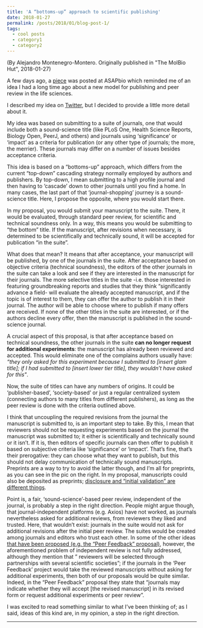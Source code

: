 ```yaml
---
title: 'A “bottoms-up” approach to scientific publishing'
date: 2018-01-27
permalink: /posts/2018/01/blog-post-1/
tags:
  - cool posts
  - category1
  - category2
---
```


(By Alejandro Montenegro-Montero. Originally published in "The MolBio Hut", 2018-01-27)

A few days ago, a [piece](http://asapbio.org/peer-feedback) was posted at ASAPbio which reminded me of an idea I had a long time ago about a new model for publishing and peer review in the life sciences.

I described my idea on [Twitter](https://twitter.com/aemonten/status/955146126478409728), but I decided to provide a little more detail about it.

My idea was based on submitting to a suite of journals, one that would include both a sound-science title (like PLoS One, Health Science Reports, Biology Open, PeerJ, and others) and journals using ‘significance’ or ‘impact’ as a criteria for publication (or any other type of journals; the more, the merrier). These journals may differ on a number of issues besides acceptance criteria.

This idea is based on a “bottoms-up” approach, which differs from the current “top-down” cascading strategy normally employed by authors and publishers. By top-down, I mean submitting to a high profile journal and then having to ‘cascade’ down to other journals until you find a home. In many cases, the last part of that ‘journal-shopping’ journey is a sound-science title. Here, I propose the opposite, where you would start there.

In my proposal, you would submit your manuscript to the suite. There, it would be evaluated, through standard peer review, for scientific and technical soundness only. In a way, this means you would be submitting to “the bottom” title. If the manuscript, after revisions when necessary, is determined to be scientifically and technically sound, it will be accepted for publication “in the suite”.

What does that mean? It means that after acceptance, your manuscript will be published, by one of the journals in the suite. After acceptance based on objective criteria (technical soundness), the editors of the other journals in the suite can take a look and see if they are interested in the manuscript for their journals. The more selective titles in the suite -i.e. those interested in featuring groundbreaking reports and studies that they think “significantly advance a field- will evaluate the already accepted manuscript, and if the topic is of interest to them, they can offer the author to publish it in their journal. The author will be able to choose where to publish if many offers are received. If none of the other titles in the suite are interested, or if the authors decline every offer, then the manuscript is published in the sound-science journal.

A crucial aspect of this proposal, is that after acceptance based on technical soundness, the other journals in the suite **can no longer request for additional experiments**: the manuscript has already been reviewed and accepted. This would eliminate one of the complains authors usually have: *“they only asked for this experiment because I submitted to [insert glam title]; if I had submitted to [insert lower tier title], they wouldn’t have asked for this"*.

Now, the suite of titles can have any numbers of origins. It could be ‘publisher-based’, ‘society-based’ or just a regular centralized system (connecting authors to many titles  from different publishers), as long as the peer review is done with the criteria outlined above.

I think that uncoupling the required revisions from the journal the manuscript is submitted to, is an important step to take. By this, I mean that reviewers should not be requesting experiments based on the journal the manuscript was submitted to; it either is scientifically and technically sound or it isn’t. If it is, then editors of specific journals can then offer to publish it based on subjective criteria like ‘significance’ or ‘impact’. That’s fine, that’s their prerogative: they can choose what they want to publish, but this should not delay communication of technically sound manuscripts. Preprints are a way to try to avoid the latter though, and I’m all for preprints, as you can see in the pic on the right. In my proposal, manuscripts could also be deposited as preprints; [disclosure and “initial validation” are different things](https://elifesciences.org/articles/16931).

Point is, a fair, ‘sound-science’-based peer review, independent of the journal, is probably a step in the right direction. People might argue though, that journal-independent platforms (e.g. Axios) have not worked, as journals nevertheless asked for additional reviews, from reviewers they liked and trusted. Here, that wouldn’t exist: journals in the suite would not ask for additional revisions after the initial peer review. The suites would be created among journals and editors who trust each other. In some of the other ideas [that have been proposed (e.g. the “Peer Feedback” proposal)](http://asapbio.org/peer-feedback), however, the aforementioned problem of independent review is not fully addressed, although they mention that ” reviewers will be selected through partnerships with several scientific societies”; if the journals in the ‘Peer Feedback’ project would take the reviewed manuscripts without asking for additional experiments, then both of our proposals would be quite similar. Indeed, in the “Peer Feedback” proposal they state that “journals may indicate whether they will accept [the revised manuscript] in its revised form or request additional experiments or peer review”.

I was excited to read something similar to what I’ve been thinking of; as I said, ideas of this kind are, in my opinion, a step in the right direction.

------
